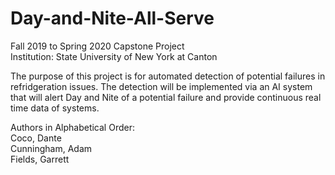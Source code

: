 # Day-and-Nite-All-Serve
Fall 2019 to Spring 2020 Capstone Project  
Institution: State University of New York at Canton

The purpose of this project is for automated detection of potential failures in refridgeration issues.
The detection will be implemented via an AI system that will alert Day and Nite of a potential failure and provide continuous real time data of systems.

Authors in Alphabetical Order:  
Coco, Dante  
Cunningham, Adam  
Fields, Garrett
